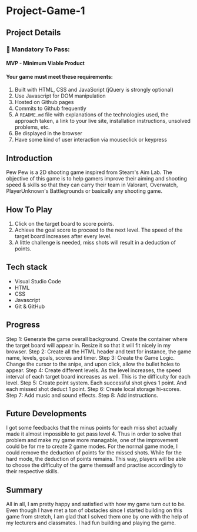# Project-Game-1
## Project Details

### &#x1F534; Mandatory To Pass:

#### MVP - Minimum Viable Product

#### Your game must meet these requirements:

1. Built with HTML, CSS and JavaScript (jQuery is strongly optional)
2. Use Javascript for DOM manipulation
3. Hosted on Github pages<br>
4. Commits to Github frequently<br>
5. A `README.md` file with explanations of the technologies used, the approach taken, a link to your live site, installation instructions, unsolved problems, etc.
6. Be displayed in the browser
7. Have some kind of user interaction via mouseclick or keypress


## Introduction
Pew Pew is a 2D shooting game inspired from Steam's Aim Lab. The objective of this game is to help gamers improve their aiming and shooting speed & skills so that they can carry their team in Valorant, Overwatch, PlayerUnknown's Battlegrounds or basically any shooting game.

## How To Play
1. Click on the target board to score points.
2. Achieve the goal score to proceed to the next level. The speed of the target board increases after every level.
3. A little challenge is needed, miss shots will result in a deduction of points.

## Tech stack
* Visual Studio Code
* HTML
* CSS
* Javascript
* Git & GitHub


## Progress
Step 1: Generate the game overall background. Create the container where the target board will appear in. Resize it so that it will fit nicely in my browser. 
Step 2: Create all the HTML header and text for instance, the game name, levels, goals, scores and timer.
Step 3: Create the Game Logic. Change the cursor to the snipe, and upon click, allow the bullet holes to appear.
Step 4: Create different levels. As the level increases, the speed interval of each target board increases as well. This is the difficulty for each level.
Step 5: Create point system. Each successful shot gives 1 point. And each missed shot deduct 1 point. 
Step 6: Create local storage hi-scores. 
Step 7: Add music and sound effects. 
Step 8: Add instructions.

## Future Developments
I got some feedbacks that the minus points for each miss shot actually made it almost impossible to get pass level 4. Thus in order to solve that problem and make my game more managable, one of the improvement could be for me to create 2 game modes. For the normal game mode, I could remove the deduction of points for the missed shots. While for the hard mode, the deduction of points remains. This way, players will be able to choose the difficulty of the game themself and practise accordingly to their respective skills.

## Summary 
All in all, I am pretty happy and satisfied with how my game turn out to be. Even though I have met a ton of obstacles since I started building on this game from stretch, I am glad that I solved them one by one with the help of my lecturers and classmates. I had fun building and playing the game.